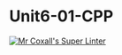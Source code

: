 # Unit6-01-CPP
[![Mr Coxall's Super Linter](https://github.com/ICS3U-C-Programming-SantiagoH/Unit6-01-CPP/workflows/Mr%20Coxall's%20Super%20Linter/badge.svg)](https://github.com/ICS3U-C-Programming-SantiagoH/Unit6-01-CPP/actions/)
